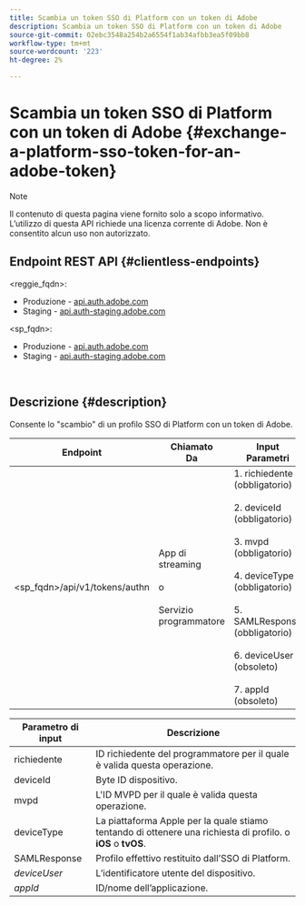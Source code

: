 ```yaml
---
title: Scambia un token SSO di Platform con un token di Adobe
description: Scambia un token SSO di Platform con un token di Adobe
source-git-commit: 02ebc3548a254b2a6554f1ab34afbb3ea5f09bb8
workflow-type: tm+mt
source-wordcount: '223'
ht-degree: 2%

---
```


# Scambia un token SSO di Platform con un token di Adobe {#exchange-a-platform-sso-token-for-an-adobe-token}

>[!NOTE]
>
>Il contenuto di questa pagina viene fornito solo a scopo informativo. L’utilizzo di questa API richiede una licenza corrente di Adobe. Non è consentito alcun uso non autorizzato.

## Endpoint REST API {#clientless-endpoints}

&lt;reggie_fqdn>:

* Produzione - [api.auth.adobe.com](http://api.auth.adobe.com/)
* Staging - [api.auth-staging.adobe.com](http://api.auth-staging.adobe.com/)

&lt;sp_fqdn>:

* Produzione - [api.auth.adobe.com](http://api.auth.adobe.com/)
* Staging - [api.auth-staging.adobe.com](http://api.auth-staging.adobe.com/)

</br>

## Descrizione {#description}

Consente lo &quot;scambio&quot; di un profilo SSO di Platform con un token di Adobe.

| Endpoint | Chiamato  </br>Da | Input   </br>Parametri | HTTP  </br>Metodo | Risposta | HTTP  </br>Risposta |
| --- | --- | --- | --- | --- | --- |
| &lt;sp_fqdn>/api/v1/tokens/authn | App di streaming</br></br>o</br></br>Servizio programmatore | 1. richiedente (obbligatorio)</br>    </br>2.  deviceId (obbligatorio)</br>    </br>3.  mvpd (obbligatorio)</br>    </br>4.  deviceType (obbligatorio)</br>    </br>5.  SAMLResponse (obbligatorio)</br>    </br>6.  deviceUser (obsoleto)</br>    </br>7.  appId (obsoleto) | POST | In caso di esito positivo, la risposta sarà No Content (Nessun contenuto) 204, che indica che il token è stato creato correttamente ed è pronto per l’utilizzo per i flussi di autenticazione. | 204 - Nessun contenuto   </br>400 - Richiesta non valida |


| Parametro di input | Descrizione |
| --- | --- |
| richiedente | ID richiedente del programmatore per il quale è valida questa operazione. |
| deviceId | Byte ID dispositivo. |
| mvpd | L&#39;ID MVPD per il quale è valida questa operazione. |
| deviceType | La piattaforma Apple per la quale stiamo tentando di ottenere una richiesta di profilo.  o **iOS** o **tvOS**. |
| SAMLResponse | Profilo effettivo restituito dall’SSO di Platform. |
| _deviceUser_ | L’identificatore utente del dispositivo. |
| _appId_ | ID/nome dell’applicazione. |
